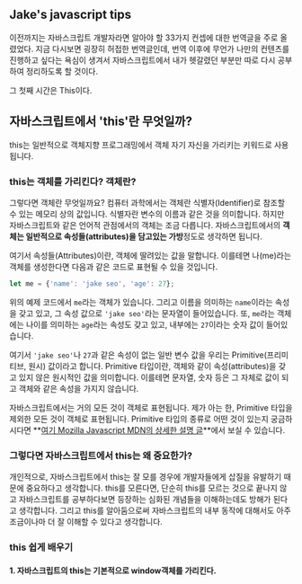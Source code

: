 ## Jake's javascript tips

이전까지는 자바스크립트 개발자라면 알아야 할 33가지 컨셉에 대한 번역글을 주로 올렸었다. 지금 다시보면 굉장히 허접한 번역글인데, 번역 이후에 무언가 나만의 컨텐츠를 진행하고 싶다는 욕심이 생겨서 자바스크립트에서 내가 헷갈렸던 부분만 따로 다시 공부하여 정리하도록 할 것이다.

그 첫째 시간은 This이다.

## 자바스크립트에서 'this'란 무엇일까?

this는 일반적으로 객체지향 프로그래밍에서 객체 자기 자신을 가리키는 키워드로 사용됩니다.

### this는 객체를 가리킨다? 객체란?

그렇다면 객체란 무엇일까요? 컴퓨터 과학에서는 객체란 식별자(Identifier)로 참조할 수 있는 메모리 상의 값입니다. 식별자란 변수의 이름과 같은 것을 의미합니다. 하지만 자바스크립트와 같은 언어적 관점에서의 객체는 조금 다릅니다. 자바스크립트에서의 **객체는 일반적으로 속성들(attributes)을 담고있는 가방**정도로 생각하면 됩니다.

여기서 속성들(Attributes)이란, 객체에 딸려있는 값을 말합니다. 이를테면 나(me)라는 객체를 생성한다면 다음과 같은 코드로 표현될 수 있을 것입니다.

```javascript
let me = {'name': 'jake seo', 'age': 27};
```

위의 예제 코드에서 `me`라는 객체가 있습니다. 그리고 이름을 의미하는 `name`이라는 속성을 갖고 있고, 그 속성 값으로 `'jake seo'`라는 문자열이 들어있습니다. 또, `me`라는 객체에는 나이를 의미하는 `age`라는 속성도 갖고 있고, 내부에는 `27`이라는 숫자 값이 들어있습니다.

여기서 `'jake seo'`나 `27`과 같은 속성이 없는 일반 변수 값을 우리는 Primitive(프리미티브, 원시) 값이라고 합니다. Primitive 타입이란, 객체와 같이 속성(attributes)을 갖고 있지 않은 원시적인 값을 의미합니다. 이를테면 문자열, 숫자 등은 그 자체로 값이 되고 객체와 같은 속성을 가지지 않습니다.

자바스크립트에서는 거의 모든 것이 객체로 표현됩니다. 제가 아는 한, Primitive 타입을 제외한 모든 것이 객체로 표현됩니다. Primitive 타입의 종류로 어떤 것이 있는지 궁금하시다면 **[여기 Mozilla Javascript MDN의 상세한 설명 글](https://developer.mozilla.org/ko/docs/Web/JavaScript/Data_structures)**에서 보실 수 있습니다. 

### 그렇다면 자바스크립트에서 this는 왜 중요한가?

개인적으로, 자바스크립트에서 this는 잘 모를 경우에 개발자들에게 삽질을 유발하기 때문에 중요하다고 생각합니다. this를 모른다면, 단순히 this를 모르는 것으로 끝나지 않고 자바스크립트를 공부하다보면 등장하는 심화된 개념들을 이해하는데도 방해가 된다고 생각합니다. 그리고 this를 알아둠으로써 자바스크립트의 내부 동작에 대해서도 아주 조금이나마 더 잘 이해할 수 있다고 생각합니다.

### this 쉽게 배우기

#### 1. 자바스크립트의 this는 기본적으로 window객체를 가리킨다.

